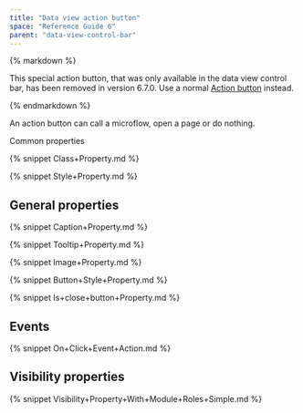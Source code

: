 ```yaml
---
title: "Data view action button"
space: "Reference Guide 6"
parent: "data-view-control-bar"
---
```



<div class="alert alert-info">{% markdown %}

This special action button, that was only available in the data view control bar, has been removed in version 6.7.0. Use a normal [Action button](/refguide6/action-button) instead.

{% endmarkdown %}</div>

An action button can call a microflow, open a page or do nothing. 

Common properties

{% snippet Class+Property.md %}

{% snippet Style+Property.md %}

## General properties

{% snippet Caption+Property.md %}

{% snippet Tooltip+Property.md %}

{% snippet Image+Property.md %}

{% snippet Button+Style+Property.md %}

{% snippet Is+close+button+Property.md %}

## Events

{% snippet On+Click+Event+Action.md %}

## Visibility properties

{% snippet Visibility+Property+With+Module+Roles+Simple.md %}
